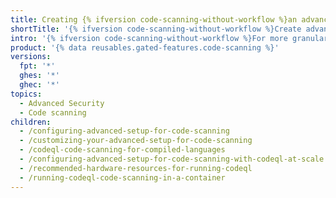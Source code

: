 ```yaml
---
title: Creating {% ifversion code-scanning-without-workflow %}an advanced setup {% else %}a workflow {% endif %}for {% data variables.product.prodname_code_scanning %}
shortTitle: '{% ifversion code-scanning-without-workflow %}Create advanced setup{% else %}Create workflow {% data variables.product.prodname_code_scanning %}{% endif %}'
intro: '{% ifversion code-scanning-without-workflow %}For more granular control over your {% data variables.product.prodname_code_scanning %} configuration, you can secure your code with advanced setup for {% data variables.product.prodname_code_scanning %}.{% else %}Create and customize a {% data variables.product.prodname_actions %} workflow to control the analysis of your codebase.{% endif %}'
product: '{% data reusables.gated-features.code-scanning %}'
versions:
  fpt: '*'
  ghes: '*'
  ghec: '*'
topics:
  - Advanced Security
  - Code scanning
children:
  - /configuring-advanced-setup-for-code-scanning
  - /customizing-your-advanced-setup-for-code-scanning
  - /codeql-code-scanning-for-compiled-languages
  - /configuring-advanced-setup-for-code-scanning-with-codeql-at-scale
  - /recommended-hardware-resources-for-running-codeql
  - /running-codeql-code-scanning-in-a-container
---
```

